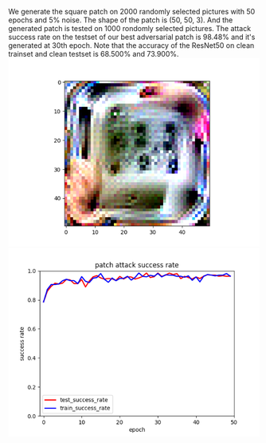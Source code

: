 We generate the square patch on 2000 randomly selected pictures with 50 epochs and 5% noise. The shape of the patch is (50, 50, 3). And the generated patch is tested on 1000 rondomly selected pictures. The attack success rate on the testset of our best adversarial patch is 98.48% and it's generated at 30th epoch. 
Note that the accuracy of the ResNet50 on clean trainset and clean testset is 68.500% and 73.900%.
![best_patch](./pictures/best_patch.png)
![training line](./pictures/patch_attack_success_rate.png)
